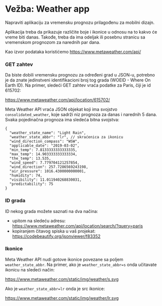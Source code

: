 # Vežba: Weather app

Napraviti aplikaciju za vremensku prognozu prilagođenu za mobilni dizajn. 

Aplikacija treba da prikazuje različite boje i ikonice u odnosu na to kakvo će vreme biti danas. Takođe, treba da ima odeljak ili posebnu stranicu sa vremenskom prognozom za narednih par dana. 

Kao izvor podataka koristićemo https://www.metaweather.com/api/

### GET zahtev

Da biste dobili vremensku prognozu za određeni grad u JSON-u, potrebno je da znate jedinstveni identifikacioni broj tog grada (WOEID - Where On Earth ID). Na primer, sledeći GET zahtev vraća podatke za Paris, čiji je id 615702:

https://www.metaweather.com/api/location/615702/

Meta Weather API vraća JSON objekat koji ima svojstvo `consolidated_weather`, koje sadrži niz prognoza za danas i narednih 5 dana. Svaka pojedinačna prognoza ima sledeća bitna svojstva:

```
{
  "weather_state_name": "Light Rain",
  "weather_state_abbr": "lr", // skraćenica za ikonicu
  "wind_direction_compass": "WSW",
  "applicable_date": "2019-03-02",
  "min_temp": 7.8133333333333335,
  "max_temp": 14.903333333333334,
  "the_temp": 13.535,
  "wind_speed": 7.779704121257854,
  "wind_direction": 257.7286569243198,
  "air_pressure": 1016.4300000000001,
  "humidity": 74,
  "visibility": 11.011940268830031,
  "predictability": 75
}
```

### ID grada

ID nekog grada možete saznati na dva načina: 
- upitom na sledeću adresu: https://www.metaweather.com/api/location/search/?query=paris
- kopiranjem čitavog spiska u vaš projekat: https://codebeautify.org/jsonviewer/f83352

### Ikonice

Meta Weather API nudi gotove ikonice povezane sa poljem `weather_state_abbr`. Na primer, ako je `weather_state_abbr=s` onda učitavate ikonicu na sledeći način:

https://www.metaweather.com/static/img/weather/s.svg

Ako je `weather_state_abbr=lr` onda je src ikonice:

https://www.metaweather.com/static/img/weather/lr.svg
